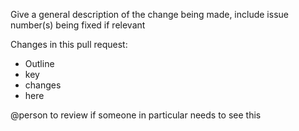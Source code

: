 Give a general description of the change being made, include issue number(s) being fixed if relevant

Changes in this pull request:
- Outline
- key
- changes
- here

@person to review if someone in particular needs to see this

